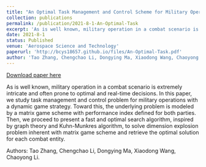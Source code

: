 ```yaml
---
title: "An Optimal Task Management and Control Scheme for Military Operations with Dynamic Game Strategy"
collection: publications
permalink: /publication/2021-8-1-An-Optimal-Task
excerpt: 'As is well known, military operation in a combat scenario is extremely intricate and often prone to optimal and real-time decisions. In this paper, we study task management and control problem for military operations with a dynamic game strategy. Toward this, the underlying problem is modeled by a matrix game scheme with performance index defined for both parties. Then, we proceed to present a fast and optimal search algorithm, inspired by graph theory and Kuhn-Munkres algorithm, to solve dimension explosion problem inherent with matrix game scheme and retrieve the optimal solution for each combat entity.'
date: 2021-8-1
status: Published
venue: 'Aerospace Science and Technology'
paperurl: 'http://bcys18657.github.io/files/An-Optimal-Task.pdf'
author: 'Tao Zhang, Chengchao Li, Dongying Ma, Xiaodong Wang, Chaoyong Li.'
---
```


<a href='http://bcys18657.github.io/files/An-Optimal-Task.pdf'>Download paper here</a>

As is well known, military operation in a combat scenario is extremely intricate and often prone to optimal and real-time decisions. In this paper, we study task management and control problem for military operations with a dynamic game strategy. Toward this, the underlying problem is modeled by a matrix game scheme with performance index defined for both parties. Then, we proceed to present a fast and optimal search algorithm, inspired by graph theory and Kuhn-Munkres algorithm, to solve dimension explosion problem inherent with matrix game scheme and retrieve the optimal solution for each combat entity.

Authors: Tao Zhang, Chengchao Li, Dongying Ma, Xiaodong Wang, Chaoyong Li.